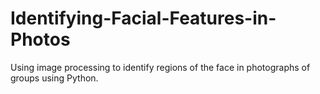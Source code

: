# Identifying-Facial-Features-in-Photos
Using image processing to identify regions of the face in photographs of groups using Python.
